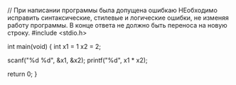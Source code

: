 // При написании программы была допущена ошибкаю НЕобходимо исправить синтаксические, стилевые и логические ошибки, не изменяя работу программы. В конце ответа не должно быть переноса на новую строку.
#include <stdio.h>

int main(void)
{
  int x1 = 1 x2 = 2;

  scanf("%d %d", &x1, &x2);
  printf("%d", x1 * x2);

  return 0;
}
